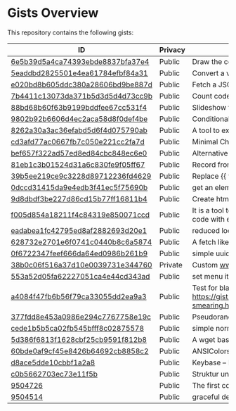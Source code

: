 Gists Overview
=============

This repository contains the following gists:

| ID | Privacy | Description |
| --- | --- | --- |
| [6e5b39d5a4ca74393ebde8837bfa37e4](https://gist.github.com/6e5b39d5a4ca74393ebde8837bfa37e4) | Public | Draw the columns of a grid in the background |
| [5eaddbd2825501e4ea61784efbf84a31](https://gist.github.com/5eaddbd2825501e4ea61784efbf84a31) | Public | Convert a video to HLS format with multiple resolutions |
| [e020bd8b605ddc380a28606bd9be887d](https://gist.github.com/e020bd8b605ddc380a28606bd9be887d) | Public | Fetch a JSON and have the option to chancel the request |
| [7b4411c13073da371b5d3d5d4d73cc9b](https://gist.github.com/7b4411c13073da371b5d3d5d4d73cc9b) | Public | Count code lines in git repo |
| [88bd68b60f63b9199bddfee67cc531f4](https://gist.github.com/88bd68b60f63b9199bddfee67cc531f4) | Public | Slideshow for Marc Rudin |
| [9802b92b6606d4ec2aca58d8f0def4be](https://gist.github.com/9802b92b6606d4ec2aca58d8f0def4be) | Public | Conditional form handling based on JSON-Definiton |
| [8262a30a3ac36efabd5d6f4d075790ab](https://gist.github.com/8262a30a3ac36efabd5d6f4d075790ab) | Public | A tool to extract content from HTML, convert it to YAML, and update HTML content from YAML files. |
| [cd3afd77ac0667fb7c050e221cc2fa7d](https://gist.github.com/cd3afd77ac0667fb7c050e221cc2fa7d) | Public | Minimal ChatGPT request to the OpenAI-API |
| [bef657f322ad57ed8ed84cbc848ec6e0](https://gist.github.com/bef657f322ad57ed8ed84cbc848ec6e0) | Public | Alternative IP notations |
| [81eb1c3b01524d31a6c830fe9f05ff67](https://gist.github.com/81eb1c3b01524d31a6c830fe9f05ff67) | Public | Record from a canvas element to a webm file |
| [39b5ee219ce9c3228d89712236fd4629](https://gist.github.com/39b5ee219ce9c3228d89712236fd4629) | Public | Replace {{ values }} in String |
| [0dccd31415da9e4edb3f41ec5f75690b](https://gist.github.com/0dccd31415da9e4edb3f41ec5f75690b) | Public | get an element from an array at a specific position (index) – the index can be negative and exceed the length of the array (Modulo wrapping) |
| [9d8dbdf3be227d86cd15b77ff16811b4](https://gist.github.com/9d8dbdf3be227d86cd15b77ff16811b4) | Public | Create html-string from object notation |
| [f005d854a18211f4c84319e850071ccd](https://gist.github.com/f005d854a18211f4c84319e850071ccd) | Public | It is a tool to split a folder with .vue files into three files (.split.js/.split.scss/.split.vue)  and merge them back together. Ideal for refactoring code with external tools that don't know .vue files. |
| [eadabea1fc42795ed8af2882693d20e1](https://gist.github.com/eadabea1fc42795ed8af2882693d20e1) | Public | reduced lodash get() function in vanilla javascript |
| [628732e2701e6f0741c0440b8c6a5874](https://gist.github.com/628732e2701e6f0741c0440b8c6a5874) | Public | A fetch like helper in node |
| [0f6722347feef666da64ed0986b261b9](https://gist.github.com/0f6722347feef666da64ed0986b261b9) | Public | simple uuid4 function |
| [38b0c06f516a37d10e0039731e344760](https://gist.github.com/38b0c06f516a37d10e0039731e344760) | Private | Custom www.shortkeys.app |
| [553a52d05fa62227051ca4e44cd343ad](https://gist.github.com/553a52d05fa62227051ca4e44cd343ad) | Public | set menu items to active based on children |
| [a4084f47fb6b56f79ca33055dd2ea9a3](https://gist.github.com/a4084f47fb6b56f79ca33055dd2ea9a3) | Public | Test for black smearing see: https://gist.githack.com/signalwerk/a4084f47fb6b56f79ca33055dd2ea9a3/raw/592a8821f8f7448d57c25f39ddcc3778f649ebdc/black-smearing.html |
| [377fdd8e453a0986e294c7767758e19c](https://gist.github.com/377fdd8e453a0986e294c7767758e19c) | Public | Pseudorandom number generator (PRNG) |
| [cede1b5b5ca02fb545bfff8c02875578](https://gist.github.com/cede1b5b5ca02fb545bfff8c02875578) | Public | simple normalise css |
| [5d386f6813f1628cbf25cb9591f812b8](https://gist.github.com/5d386f6813f1628cbf25cb9591f812b8) | Public | A wget based easy poor man`s cache warmer script – See Line 4 for run from Terminal |
| [60bde0af9cf45e8426b64692cb8858c2](https://gist.github.com/60bde0af9cf45e8426b64692cb8858c2) | Public | ANSIColors |
| [d8ace5dde10cbbf1a2a8](https://gist.github.com/d8ace5dde10cbbf1a2a8) | Public | Keybase – Proof of my identity |
| [c0b5662703ec73e11f5b](https://gist.github.com/c0b5662703ec73e11f5b) | Public | Struktur und Inhalt |
| [9504726](https://gist.github.com/9504726) | Public | The first commented line is your dabblet’s title |
| [9504514](https://gist.github.com/9504514) | Public | graceful degradation |

